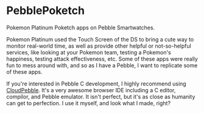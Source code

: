 # PebblePoketch
Pokemon Platinum Poketch apps on Pebble Smartwatches.

Pokemon Platinum used the Touch Screen of the DS to bring a cute way to monitor real-world time, as well as provide other helpful or not-so-helpful services, like looking at your Pokemon team, testing a Pokemon's happiness, testing attack effectiveness, etc. Some of these apps were really fun to mess around with, and so as I have a Pebble, I want to replicate some of these apps.

If you're interested in Pebble C development, I highly recommend using [CloudPebble](https://cloudpebble.net). It's a very awesome browser IDE including a C editor, compilor, and Pebble emulator. It isn't perfect, but it's as close as humanity can get to perfection. I use it myself, and look what I made, right?
